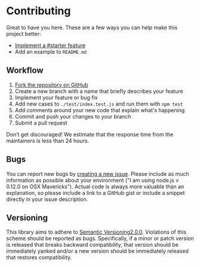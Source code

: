 # Contributing

Great to have you here. These are a few ways you can help make this project better:

- [Implement a #starter feature](http://github.com/mongodb-js/mongodb-collection-sample/labels/starter)
- Add an example to `README.md`

## Workflow

1. [Fork the repository on GitHub](http://github.com/mongodb-js/mongodb-collection-sample)
1. Create a new branch with a name that briefly describes your feature
1. Implement your feature or bug fix
1. Add new cases to `./test/index.test.js` and run them with `npm test`
1. Add comments around your new code that explain what's happening
1. Commit and push your changes to your branch
1. Submit a pull request

Don’t get discouraged! We estimate that the response time from the
maintainers is less than 24 hours.

## Bugs

You can report new bugs by
[creating a new issue](http://github.com/mongodb-js/mongodb-collection-sample/issues).
Please include as much information as possible about your environment
("I am using node.js v 0.12.0 on OSX Mavericks").  Actual code is always
more valuable than an explanation, so please include a link to a GitHub
gist or include a snippet directly in your issue description.

## Versioning

This library aims to adhere to [Semantic Versioning2.0.0](http://semver.org/).
Violations of this scheme should be reported as bugs. Specifically, if a
minor or patch version is released that breaks backward compatibility,
that version should be immediately yanked and/or a new version should be
immediately released that restores compatibility.
